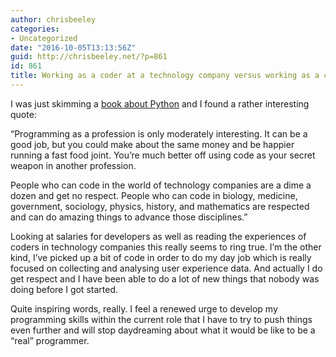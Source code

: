 ```yaml
---
author: chrisbeeley
categories:
- Uncategorized
date: "2016-10-05T13:13:56Z"
guid: http://chrisbeeley.net/?p=861
id: 861
title: Working as a coder at a technology company versus working as a coder in other contexts
---
```


I was just skimming a [book about Python](https://learnpythonthehardway.org/book/advice.html) and I found a rather interesting quote:

“Programming as a profession is only moderately interesting. It can be a good job, but you could make about the same money and be happier running a fast food joint. You’re much better off using code as your secret weapon in another profession.

People who can code in the world of technology companies are a dime a dozen and get no respect. People who can code in biology, medicine, government, sociology, physics, history, and mathematics are respected and can do amazing things to advance those disciplines.”

Looking at salaries for developers as well as reading the experiences of coders in technology companies this really seems to ring true. I’m the other kind, I’ve picked up a bit of code in order to do my day job which is really focused on collecting and analysing user experience data. And actually I do get respect and I have been able to do a lot of new things that nobody was doing before I got started.

Quite inspiring words, really. I feel a renewed urge to develop my programming skills within the current role that I have to try to push things even further and will stop daydreaming about what it would be like to be a “real” programmer.